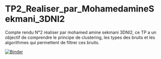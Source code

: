 # TP2_Realiser_par_MohamedamineSekmani_3DNI2
Compte rendu N°2 réaliser par mohamed amine sekmani 3DNI2, ce TP a un objectif de comprendre le principe de clustering, les types des bruits et les algorithmes qui permettent de filtrer ces bruits.



[![Binder](https://mybinder.org/badge_logo.svg)](https://mybinder.org/v2/gh/sekmani/TP2_Realiser_par_MohamedamineSekmani_3DNI2/main?filepath=TP2_clustering_r%C3%A9aliser_par_mohamed_amine_sekmani_3DNI2.ipynb)
